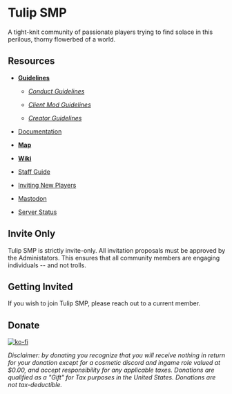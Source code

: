 # Tulip SMP

A tight-knit community of passionate players trying to find solace in this perilous, thorny flowerbed of a world.

## Resources

- [**Guidelines**](guidelines)

    - [*Conduct Guidelines*](guidelines/conduct)

    - [*Client Mod Guidelines*](guidelines/client-mods)

    - [*Creator Guidelines*](guidelines/creators)


- [Documentation](docs)

- [**Map**](/map)

- [**Wiki**](/wiki)

- [Staff Guide](docs/staffguide)

- [Inviting New Players](/invite)

- <a rel="me" href="https://mas.to/@TulipSMP">Mastodon</a>

- [Server Status](https://status.krafterdev.xyz/status/tulip)

## Invite Only

Tulip SMP is strictly invite-only. All invitation proposals must be approved by the Administators. This ensures that all community members are engaging individuals -- and not trolls.

## Getting Invited

If you wish to join Tulip SMP, please reach out to a current member.

## Donate

[![ko-fi](https://ko-fi.com/img/githubbutton_sm.svg)](https://ko-fi.com/G2G5DO1DO)

*Disclaimer: by donating you recognize that you will receive nothing in return for your donation except for a cosmetic discord and ingame role valued at $0.00, and accept responsibility for any applicable taxes. Donations are qualified as a "Gift" for Tax purposes in the United States. Donations are not tax-deductible.*
